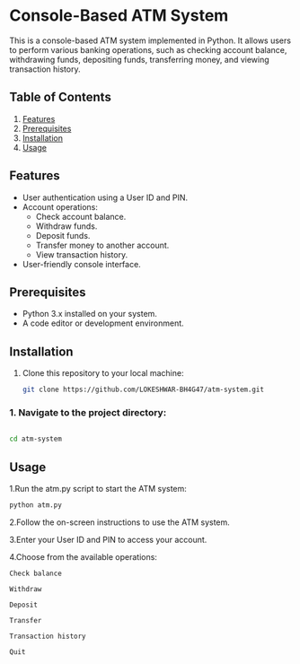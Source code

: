 # Console-Based ATM System

This is a console-based ATM system implemented in Python. It allows users to perform various banking operations, such as checking account balance, withdrawing funds, depositing funds, transferring money, and viewing transaction history.

## Table of Contents
1. [Features](#features)
2. [Prerequisites](#prerequisites)
3. [Installation](#installation)
4. [Usage](#usage)



## Features

- User authentication using a User ID and PIN.
- Account operations:
  - Check account balance.
  - Withdraw funds.
  - Deposit funds.
  - Transfer money to another account.
  - View transaction history.
- User-friendly console interface.

## Prerequisites

- Python 3.x installed on your system.
- A code editor or development environment.

## Installation

1. Clone this repository to your local machine:

   ```bash
   git clone https://github.com/LOKESHWAR-BH4G47/atm-system.git
### 1. Navigate to the project directory:

```bash

cd atm-system
```
## Usage
1.Run the atm.py script to start the ATM system:

```bash
python atm.py
```
2.Follow the on-screen instructions to use the ATM system.

3.Enter your User ID and PIN to access your account.

4.Choose from the available operations:

    Check balance
    
    Withdraw
    
    Deposit
    
    Transfer
    
    Transaction history
    
    Quit
